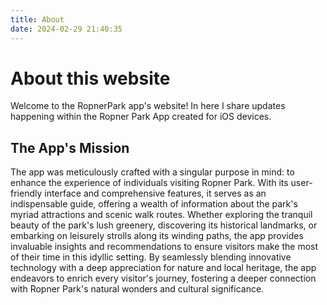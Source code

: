 ```yaml
---
title: About
date: 2024-02-29 21:40:35
---
```



# About this website

Welcome to the RopnerPark app's website! In here I share updates happening within the Ropner Park App created for iOS devices.

## The App's Mission

The app was meticulously crafted with a singular purpose in mind: to enhance the experience of individuals visiting Ropner Park. With its user-friendly interface and comprehensive features, it serves as an indispensable guide, offering a wealth of information about the park's myriad attractions and scenic walk routes. Whether exploring the tranquil beauty of the park's lush greenery, discovering its historical landmarks, or embarking on leisurely strolls along its winding paths, the app provides invaluable insights and recommendations to ensure visitors make the most of their time in this idyllic setting. By seamlessly blending innovative technology with a deep appreciation for nature and local heritage, the app endeavors to enrich every visitor's journey, fostering a deeper connection with Ropner Park's natural wonders and cultural significance.